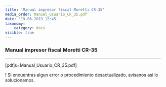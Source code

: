 ```yaml
---
title: 'Manual impresor fiscal Moretti CR-35'
media_order: Manual_Usuario_CR_35.pdf
date: '19-06-2019 12:45'
taxonomy:
    category: docs
visible: true
---
```


### Manual impresor fiscal Moretti CR-35

------------

[pdfjs=Manual_Usuario_CR_35.pdf]

! Si encuentras algun error o procedimiento desactualizado, avisanos asi lo solucionamos.

